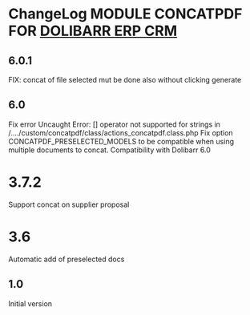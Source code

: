 # ChangeLog MODULE CONCATPDF FOR <a href="https://www.dolibarr.org">DOLIBARR ERP CRM</a>


## 6.0.1

FIX: concat of file selected mut be done also without clicking generate

## 6.0

Fix error Uncaught Error: [] operator not supported for strings in /..../custom/concatpdf/class/actions_concatpdf.class.php
Fix option CONCATPDF_PRESELECTED_MODELS to be compatible when using multiple documents to concat.
Compatibility with Dolibarr 6.0

# 3.7.2

Support concat on supplier proposal

# 3.6

Automatic add of preselected docs

## 1.0

Initial version
